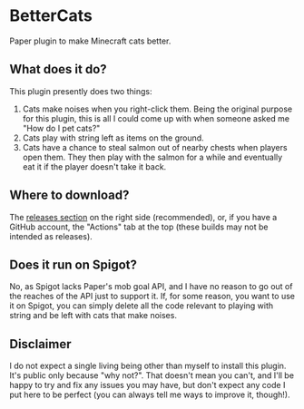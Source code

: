 # BetterCats

Paper plugin to make Minecraft cats better.

## What does it do?

This plugin presently does two things:

1. Cats make noises when you right-click them. Being the original purpose for this plugin, this is all I could come up with when someone asked me "How do I pet cats?"
2. Cats play with string left as items on the ground.
3. Cats have a chance to steal salmon out of nearby chests when players open them. They then play with the salmon for a while and eventually eat it if the player doesn't take it back.

## Where to download?

The [releases section](https://github.com/TwoLeggedCat/BetterCats/releases/) on the right side (recommended), or, if you have a GitHub account, the "Actions" tab at the top (these builds may not be intended as releases).

## Does it run on Spigot?

No, as Spigot lacks Paper's mob goal API, and I have no reason to go out of the reaches of the API just to support it. If, for some reason, you want to use it on Spigot, you can simply delete all the code relevant to playing with string and be left with cats that make noises.

## Disclaimer

I do not expect a single living being other than myself to install this plugin. It's public only because "why not?". That doesn't mean you can't, and I'll be happy to try and fix any issues you may have, but don't expect any code I put here to be perfect (you can always tell me ways to improve it, though!).
